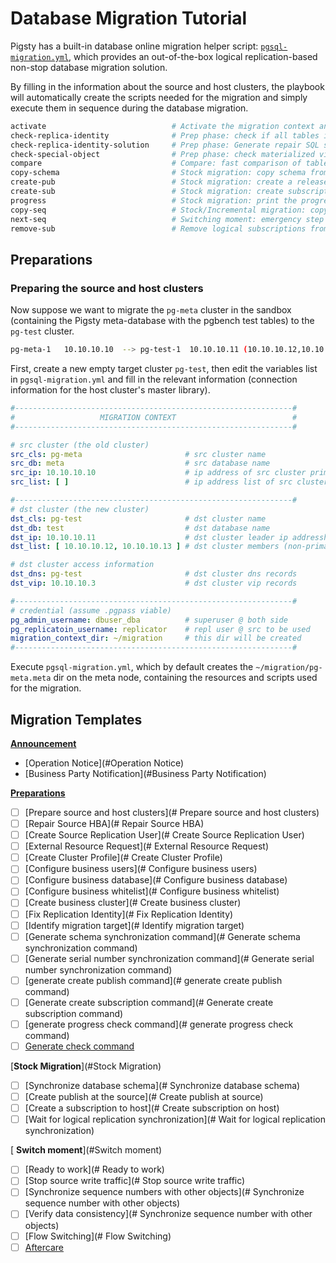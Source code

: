 # Database Migration Tutorial

Pigsty has a built-in database online migration helper script: [`pgsql-migration.yml`](p-pgsql.md#pgsql-migration), which provides an out-of-the-box logical replication-based non-stop database migration solution.

By filling in the information about the source and host clusters, the playbook will automatically create the scripts needed for the migration and simply execute them in sequence during the database migration.

```bash
activate 							# Activate the migration context and register environment variables
check-replica-identity 				# Prep phase: check if all tables in the source cluster have replicated identities (primary keys, or non-null unique candidate keys)
check-replica-identity-solution 	# Prep phase: Generate repair SQL statements for tables that do not have a reasonable replica identity
check-special-object 				# Prep phase: check materialized views, composite types, and other special objects
compare 							# Compare: fast comparison of tables in source and host clusters (row count)
copy-schema 						# Stock migration: copy schema from the source cluster to the host cluster (can be executed idempotently)
create-pub 							# Stock migration: create a release in the source cluster
create-sub 							# Stock migration: create subscriptions in the host cluster, creating a logical replication between the source and host clusters
progress 							# Stock migration: print the progress of logical replication
copy-seq 							# Stock/Incremental migration: copy the sequence number from the source cluster to the host cluster (can be executed idempotently and needs to be executed again at switchover time)
next-seq 							# Switching moment: emergency step all sequence numbers in the host cluster by 1000 to avoid primary key conflicts
remove-sub 							# Remove logical subscriptions from the host cluster
```

## Preparations

### Preparing the source and host clusters

Now suppose we want to migrate the `pg-meta` cluster in the sandbox (containing the Pigsty meta-database with the pgbench test tables) to the `pg-test` cluster.

```bash
pg-meta-1	10.10.10.10  --> pg-test-1	10.10.10.11 (10.10.10.12,10.10.10.13)
```

First, create a new empty target cluster `pg-test`, then edit the variables list in `pgsql-migration.yml` and fill in the relevant information (connection information for the host cluster's master library).

```yaml
#--------------------------------------------------------------#
#                   MIGRATION CONTEXT                          #
#--------------------------------------------------------------#

# src cluster (the old cluster)
src_cls: pg-meta                       # src cluster name
src_db: meta                           # src database name
src_ip: 10.10.10.10                    # ip address of src cluster primary
src_list: [ ]                          # ip address list of src cluster members (non-primary)

#--------------------------------------------------------------#
# dst cluster (the new cluster)
dst_cls: pg-test                       # dst cluster name
dst_db: test                           # dst database name
dst_ip: 10.10.10.11                    # dst cluster leader ip addressh
dst_list: [ 10.10.10.12, 10.10.10.13 ] # dst cluster members (non-primary)

# dst cluster access information
dst_dns: pg-test                       # dst cluster dns records
dst_vip: 10.10.10.3                    # dst cluster vip records

#--------------------------------------------------------------#
# credential (assume .pgpass viable)
pg_admin_username: dbuser_dba          # superuser @ both side
pg_replicatoin_username: replicator    # repl user @ src to be used
migration_context_dir: ~/migration     # this dir will be created
#--------------------------------------------------------------#

```

Execute `pgsql-migration.yml`, which by default creates the `~/migration/pg-meta.meta` dir on the meta node, containing the resources and scripts used for the migration.


## Migration Templates

[**Announcement**](#Announcement)

* [Operation Notice](#Operation Notice)
* [Business Party Notification](#Business Party Notification)

[**Preparations**](#Preparations)

* [ ] [Prepare source and host clusters](# Prepare source and host clusters)
* [ ] [Repair Source HBA](# Repair Source HBA)
* [ ] [Create Source Replication User](# Create Source Replication User)
* [ ] [External Resource Request](# External Resource Request)
* [ ] [Create Cluster Profile](# Create Cluster Profile)
* [ ] [Configure business users](# Configure business users)
* [ ] [Configure business database](# Configure business database)
* [ ] [Configure business whitelist](# Configure business whitelist)
* [ ] [Create business cluster](# Create business cluster)
* [ ] [Fix Replication Identity](# Fix Replication Identity)
* [ ] [Identify migration target](# Identify migration target)
* [ ] [Generate schema synchronization command](# Generate schema synchronization command)
* [ ] [Generate serial number synchronization command](# Generate serial number synchronization command)
* [ ] [generate create publish command](# generate create publish command)
* [ ] [Generate create subscription command](# Generate create subscription command)
* [ ] [generate progress check command](# generate progress check command)
* [ ] [Generate check command](#生成校验命令)

[**Stock Migration**](#Stock Migration)

- [ ] [Synchronize database schema](# Synchronize database schema)
- [ ] [Create publish at the source](# Create publish at source)
- [ ] [Create a subscription to host](# Create subscription on host)
- [ ] [Wait for logical replication synchronization](# Wait for logical replication synchronization)

[ **Switch moment**](#Switch moment)

- [ ] [Ready to work](# Ready to work)
- [ ] [Stop source write traffic](# Stop source write traffic)
- [ ] [Synchronize sequence numbers with other objects](# Synchronize sequence number with other objects)
- [ ] [Verify data consistency](# Synchronize sequence number with other objects)
- [ ] [Flow Switching](# Flow Switching)
- [ ] [Aftercare](#善后工作)
